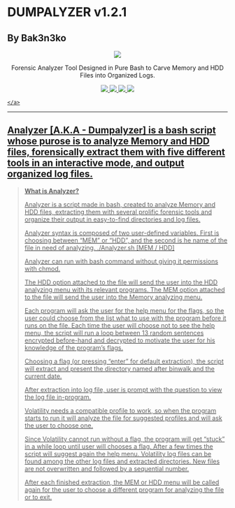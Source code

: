 # DUMPALYZER v1.2.1  
## By Bak3n3ko

<p align="center">
  <img src="https://github.com/RandomLinoge/Dumpalyzer/blob/9a05afc83bb1851bc771cbb18b43637a0ded2c9d/Dumpalyzer-logo.png">
  <p align="center">Forensic Analyzer Tool Designed in Pure Bash to Carve Memory and HDD Files into Organized Logs.</p>
  <p align="center">
  </a>
    <a href="https://github.com/RandomLinoge/Dumpalyzer">
      <img src="https://img.shields.io/badge/Version-1.2.1-blue.svg">
        <img src="https://img.shields.io/badge/Release%20Date-August%202022-informational">
  <img src="https://shields.io/badge/Bash-100%25-red">
  <img src="https://shields.io/badge/Platform-%20Linux-lightgreen">
  
    </a>
  </p>
</p>

---
Analyzer [A.K.A - Dumpalyzer] is a bash script whose purose is to analyze Memory and HDD files, forensically extract them with five different tools in an interactive mode, and output organized log files.
---
>
>
>  **What is Analyzer?**
>
> Analyzer is a script made in bash, created to analyze Memory and HDD files, extracting them with several prolific forensic tools 
> and organize their output in easy-to-find directories and log files.
>
> Analyzer syntax is composed of two user-defined variables. First is choosing between “MEM” or “HDD”, and the second is he name of the file in need of analyzing.
> ./Analyzer.sh [MEM / HDD] <Filename>
>
> Analyzer can run with bash command without giving it permissions with chmod.
>
> The HDD option attached to the file will send the user into the HDD analyzing menu with its relevant programs.
> The MEM option attached to the file will send the user into the Memory analyzing menu.
>
> Each program will ask the user for the help menu for the flags, so the user could choose from the list what to use with the program before it runs on the file.
> Each time the user will choose not to see the help menu, the script will run a loop between 13 random sentences encrypted before-hand and decrypted 
> to motivate the user for his knowledge of the program’s flags.
>
> Choosing a flag (or pressing “enter” for default extraction), the
> script will extract and present the directory named after binwalk and
> the current date.
>
> After extraction into log file, user is prompt with the question to view the log file in-program.
>
>
> Volatility needs a compatible profile to work, so when the program starts to run it will analyze the file for suggested profiles
> and will ask the user to choose one.
>
> Since Volatility cannot run without a flag, the program will get “stuck” in a while loop until user will chooses a flag. After a few
> times the script will suggest again the help menu.
> Volatility log files can be found among the other log files and extracted directories. New files are not overwritten and followed by a sequential number.
> 
> After each finished extraction, the MEM or HDD menu will be called
> again for the user to choose a different program for analyzing the
> file or to exit.
